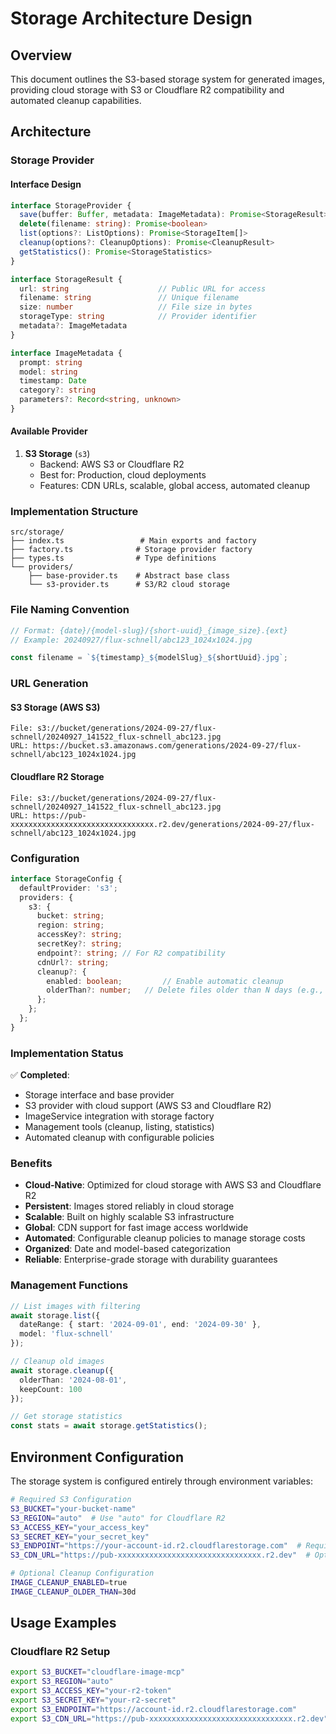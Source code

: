 # Storage Architecture Design

## Overview

This document outlines the S3-based storage system for generated images, providing cloud storage with S3 or Cloudflare R2 compatibility and automated cleanup capabilities.

## Architecture

### Storage Provider

#### Interface Design
```typescript
interface StorageProvider {
  save(buffer: Buffer, metadata: ImageMetadata): Promise<StorageResult>
  delete(filename: string): Promise<boolean>
  list(options?: ListOptions): Promise<StorageItem[]>
  cleanup(options?: CleanupOptions): Promise<CleanupResult>
  getStatistics(): Promise<StorageStatistics>
}

interface StorageResult {
  url: string                    // Public URL for access
  filename: string               // Unique filename
  size: number                   // File size in bytes
  storageType: string            // Provider identifier
  metadata?: ImageMetadata
}

interface ImageMetadata {
  prompt: string
  model: string
  timestamp: Date
  category?: string
  parameters?: Record<string, unknown>
}
```

#### Available Provider

1. **S3 Storage** (`s3`)
   - Backend: AWS S3 or Cloudflare R2
   - Best for: Production, cloud deployments
   - Features: CDN URLs, scalable, global access, automated cleanup

### Implementation Structure

```
src/storage/
├── index.ts                 # Main exports and factory
├── factory.ts              # Storage provider factory
├── types.ts                # Type definitions
└── providers/
    ├── base-provider.ts    # Abstract base class
    └── s3-provider.ts      # S3/R2 cloud storage
```

### File Naming Convention

```typescript
// Format: {date}/{model-slug}/{short-uuid}_{image_size}.{ext}
// Example: 20240927/flux-schnell/abc123_1024x1024.jpg

const filename = `${timestamp}_${modelSlug}_${shortUuid}.jpg`;
```

### URL Generation

#### S3 Storage (AWS S3)
```
File: s3://bucket/generations/2024-09-27/flux-schnell/20240927_141522_flux-schnell_abc123.jpg
URL: https://bucket.s3.amazonaws.com/generations/2024-09-27/flux-schnell/abc123_1024x1024.jpg
```

#### Cloudflare R2 Storage
```
File: s3://bucket/generations/2024-09-27/flux-schnell/20240927_141522_flux-schnell_abc123.jpg
URL: https://pub-xxxxxxxxxxxxxxxxxxxxxxxxxxxxxxxx.r2.dev/generations/2024-09-27/flux-schnell/abc123_1024x1024.jpg
```

### Configuration

```typescript
interface StorageConfig {
  defaultProvider: 's3';
  providers: {
    s3: {
      bucket: string;
      region: string;
      accessKey?: string;
      secretKey?: string;
      endpoint?: string; // For R2 compatibility
      cdnUrl?: string;
      cleanup?: {
        enabled: boolean;         // Enable automatic cleanup
        olderThan?: number;   // Delete files older than N days (e.g., 30s, 5min, 2h, 7d, 2w, 6mon, 1y)
      };
    };
  };
}
```

### Implementation Status

✅ **Completed**:
- Storage interface and base provider
- S3 provider with cloud support (AWS S3 and Cloudflare R2)
- ImageService integration with storage factory
- Management tools (cleanup, listing, statistics)
- Automated cleanup with configurable policies

### Benefits

- **Cloud-Native**: Optimized for cloud storage with AWS S3 and Cloudflare R2
- **Persistent**: Images stored reliably in cloud storage
- **Scalable**: Built on highly scalable S3 infrastructure
- **Global**: CDN support for fast image access worldwide
- **Automated**: Configurable cleanup policies to manage storage costs
- **Organized**: Date and model-based categorization
- **Reliable**: Enterprise-grade storage with durability guarantees

### Management Functions

```typescript
// List images with filtering
await storage.list({
  dateRange: { start: '2024-09-01', end: '2024-09-30' },
  model: 'flux-schnell'
});

// Cleanup old images
await storage.cleanup({
  olderThan: '2024-08-01',
  keepCount: 100
});

// Get storage statistics
const stats = await storage.getStatistics();
```

## Environment Configuration

The storage system is configured entirely through environment variables:

```bash
# Required S3 Configuration
S3_BUCKET="your-bucket-name"
S3_REGION="auto"  # Use "auto" for Cloudflare R2
S3_ACCESS_KEY="your_access_key"
S3_SECRET_KEY="your_secret_key"
S3_ENDPOINT="https://your-account-id.r2.cloudflarestorage.com"  # Required for R2
S3_CDN_URL="https://pub-xxxxxxxxxxxxxxxxxxxxxxxxxxxxxxxx.r2.dev"  # Optional CDN URL

# Optional Cleanup Configuration
IMAGE_CLEANUP_ENABLED=true
IMAGE_CLEANUP_OLDER_THAN=30d
```

## Usage Examples

### Cloudflare R2 Setup
```bash
export S3_BUCKET="cloudflare-image-mcp"
export S3_REGION="auto"
export S3_ACCESS_KEY="your-r2-token"
export S3_SECRET_KEY="your-r2-secret"
export S3_ENDPOINT="https://account-id.r2.cloudflarestorage.com"
export S3_CDN_URL="https://pub-xxxxxxxxxxxxxxxxxxxxxxxxxxxxxxxx.r2.dev"
```